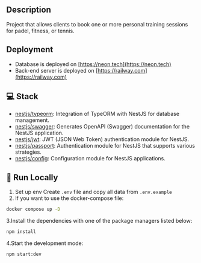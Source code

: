 ## Description

Project that allows clients to book one or more personal training sessions for padel, fitness, or tennis.

## Deployment
- Database is deployed on [https://neon.tech](https://neon.tech)
- Back-end server is deployed on [https://railway.com](https://railway.com)

## 💻 Stack

- [nestjs/typeorm](https://github.com/nestjs/typeorm): Integration of TypeORM with NestJS for database management.
- [nestjs/swagger](https://github.com/nestjs/swagger): Generates OpenAPI (Swagger) documentation for the NestJS application.
- [nestjs/jwt](https://github.com/nestjs/jwt): JWT (JSON Web Token) authentication module for NestJS.
- [nestjs/passport](https://github.com/nestjs/passport): Authentication module for NestJS that supports various strategies.
- [nestjs/config](https://github.com/nestjs/config): Configuration module for NestJS applications.

## 🚀 Run Locally

1. Set up env
   Create `.env` file and copy all data from `.env.example`
2. If you want to use the docker-compose file:

```sh
docker compose up -D
```

3.Install the dependencies with one of the package managers listed below:

```bash
npm install
```

4.Start the development mode:

```bash
npm start:dev
```
